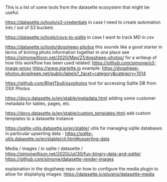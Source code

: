 This is a list of some tools from the datasette ecosystem that might be useful. 

https://datasette.io/tools/s3-credentials
in case I need to create automation into / out of S3 buckets 


https://datasette.io/tools/csvs-to-sqlite
in case I want to track MD in csv 


https://datasette.io/tools/dogsheep-photos
this sounds like a good starter in terms of brining photo information together in one place 
see https://simonwillison.net/2020/May/21/dogsheep-photos/ for a writeup of how this workflow has been used 
related:
https://github.com/simonw/s3-image-proxy
https://www.starlette.io
example: https://dogsheep-photos.dogsheep.net/public/labels?_facet=category&category=1014


https://github.com/RhetTbull/osxphotos
tool for accessing SqlIte DB from OSX Photos 


https://docs.datasette.io/en/stable/metadata.html
adding some customer metadata for tables, pages, etc. 


https://docs.datasette.io/en/stable/custom_templates.html
add custom templates to a datasette instance 


https://sqlite-utils.datasette.io/en/stable/
utils for managing sqlite databases 
in particular upserting data - https://sqlite-utils.datasette.io/en/stable/cli.html#upserting-data


Media / images / in sqlite / datasette /
https://simonwillison.net/2020/Jul/30/fun-binary-data-and-sqlite/ 
https://github.com/simonw/datasette-render-images 

explaination in the dogsheep repo on how to configure the media plugin 
to allow for displahyig images:
https://datasette.io/plugins/datasette-media






